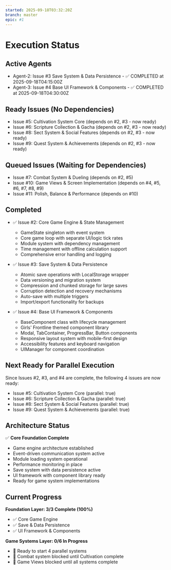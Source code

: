 ```yaml
---
started: 2025-09-18T03:32:20Z
branch: master
epic: #1
---
```


# Execution Status

## Active Agents
- Agent-2: Issue #3 Save System & Data Persistence - ✅ COMPLETED at 2025-09-18T04:15:00Z
- Agent-3: Issue #4 Base UI Framework & Components - ✅ COMPLETED at 2025-09-18T04:30:00Z

## Ready Issues (No Dependencies)
- Issue #5: Cultivation System Core (depends on #2, #3 - now ready)
- Issue #6: Scripture Collection & Gacha (depends on #2, #3 - now ready)
- Issue #8: Sect System & Social Features (depends on #2, #3 - now ready)
- Issue #9: Quest System & Achievements (depends on #2, #3 - now ready)

## Queued Issues (Waiting for Dependencies)
- Issue #7: Combat System & Dueling (depends on #2, #5)
- Issue #10: Game Views & Screen Implementation (depends on #4, #5, #6, #7, #8, #9)
- Issue #11: Polish, Balance & Performance (depends on #10)

## Completed
- ✅ Issue #2: Core Game Engine & State Management
  - GameState singleton with event system
  - Core game loop with separate UI/logic tick rates
  - Module system with dependency management
  - Time management with offline calculation support
  - Comprehensive error handling and logging

- ✅ Issue #3: Save System & Data Persistence
  - Atomic save operations with LocalStorage wrapper
  - Data versioning and migration system
  - Compression and chunked storage for large saves
  - Corruption detection and recovery mechanisms
  - Auto-save with multiple triggers
  - Import/export functionality for backups

- ✅ Issue #4: Base UI Framework & Components
  - BaseComponent class with lifecycle management
  - Girls' Frontline themed component library
  - Modal, TabContainer, ProgressBar, Button components
  - Responsive layout system with mobile-first design
  - Accessibility features and keyboard navigation
  - UIManager for component coordination

## Next Ready for Parallel Execution
Since Issues #2, #3, and #4 are complete, the following 4 issues are now ready:
- Issue #5: Cultivation System Core (parallel: true)
- Issue #6: Scripture Collection & Gacha (parallel: true)
- Issue #8: Sect System & Social Features (parallel: true)
- Issue #9: Quest System & Achievements (parallel: true)

## Architecture Status
✅ **Core Foundation Complete**
- Game engine architecture established
- Event-driven communication system active
- Module loading system operational
- Performance monitoring in place
- Save system with data persistence active
- UI framework with component library ready
- Ready for game system implementations

## Current Progress
**Foundation Layer: 3/3 Complete (100%)**
- ✅ Core Game Engine
- ✅ Save & Data Persistence
- ✅ UI Framework & Components

**Game Systems Layer: 0/6 In Progress**
- 🔄 Ready to start 4 parallel systems
- 🔄 Combat system blocked until Cultivation complete
- 🔄 Game Views blocked until all systems complete